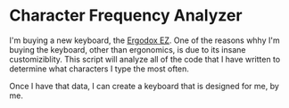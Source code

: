 # Character Frequency Analyzer

I'm buying a new keyboard, the [Ergodox EZ](https://ergodox-ez.com/). One of
the reasons whhy I'm buying the keyboard, other than ergonomics, is due to 
its insane customiziblity. This script will analyze all of the code that I have
written to determine what characters I type the most often.

Once I have that data, I can create a keyboard that is designed for me, by me.